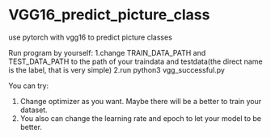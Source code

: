 # VGG16_predict_picture_class
use pytorch with vgg16 to predict picture classes

Run program by yourself:
1.change TRAIN_DATA_PATH and TEST_DATA_PATH to the path of your traindata and testdata(the direct name is the label, that is very simple)
2.run python3 vgg_successful.py

You can try:
1. Change optimizer as you want. Maybe there will be a better to train your dataset.
2. You also can change the learning rate and epoch to let your model to be better.
